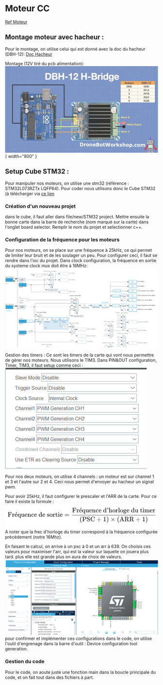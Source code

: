 # Moteur CC
[Ref Moteur](https://www.pololu.com/product/4746)
## Montage moteur avec hacheur : 

Pour le montage, on utilise celui qui est donné avec la doc du hacheur (DBH-12):
[Doc Hacheur](https://dronebotworkshop.com/dc-motor-drivers/)
 
Montage (12V tiré du pcb alimentation):  
![Montage Moteur Seul Sur Hacheur](../../img/moteurs/Montage_moteur_seul.png){ width="800" }


## Setup Cube STM32 : 
Pour manipuler nos moteurs, on utilise une stm32 (référence : STM32L073RZTx LQFP64). Pour coder nous utilisons donc le Cube STM32 (à télécharger via [ce lien](https://www.st.com/en/development-tools/stm32cubeide.html)

### Création d'un nouveau projet
dans le cube, il faut aller dans file/new/STM32 project. Mettre ensuite la bonne carte dans la barre de recherche (nom marqué sur la carte) dans l'onglet board selector. Remplir le nom du projet et selectionner c++.

### Configuration de la fréquence pour les moteurs
Pour nos moteurs, on se place sur une fréquence à 25kHz, ce qui permet de limiter leur bruit et de les soulager un peu. Pour configurer ceci, il faut se rendre dans l'ioc du projet. 
Dans clock configuration, la fréquence en sortie du systeme clock mux doit être à 16MHz:
![ClockConf](../../img/moteurs/ClockConfig.png)

Gestion des timers : 
Ce sont les timers de la carte qui vont nous permettre de gérer nos moteurs. Nous utilisons le TIM3. Dans PIN&OUT configuration, Timer, TIM3, il faut setup comme ceci :
![timer](../../img/moteurs/tim.png)

Pour nos deux moteurs, on utilise 4 channels : un moteur est sur channel 1 et 3 et l'autre sur 2 et 4. Ceci nous permet d'envoyer au hacheur un signal pwm.

Pour avoir 25kHz, il faut configurer le prescaler et l'ARR de la carte. Pour ce faire il existe la formule :
![formule](../../img/moteurs/formule_psc_arr.png)
A noter que la frec d'horloge du timer correspond à la fréquence configurée précédement (notre 16Mhz).

En faisant le calcul, on arrive à un psc à 0 et un arr à 639. On choisis ces valeurs pour maximiser l'arr, qui est la valeur sur laquelle on jouera plus tard. plus elle est grande plus on aura de choix de valeurs.
![init](../../img/moteurs/initial_setup.png)
pour confirmer et implémenter ces configurations dans le code, on utilise l'outil d'engrenage dans la barre d'outil : Device configuration tool generation.

### Gestion du code
Pour le code, on aoute juste une fonction main dans la boucle principale du code, et on fait tout dans des fichiers à part. 